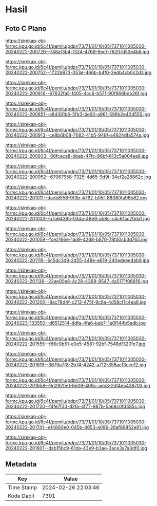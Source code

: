 # Hasil

## Foto C Plano

https://sirekap-obj-formc.kpu.go.id/6c4f/pemilu/pdpr/73/71/01/10/05/7371011005030-20240222-200726--748af3b4-f324-4769-9ec1-76207d53e4b8.jpg

https://sirekap-obj-formc.kpu.go.id/6c4f/pemilu/pdpr/73/71/01/10/05/7371011005030-20240222-200752--1722b873-053e-466b-b4f0-3edb4cb0c2d3.jpg

https://sirekap-obj-formc.kpu.go.id/6c4f/pemilu/pdpr/73/71/01/10/05/7371011005030-20240222-200816--67632fa5-f405-4cc6-b571-90f866bdb26f.jpg

https://sirekap-obj-formc.kpu.go.id/6c4f/pemilu/pdpr/73/71/01/10/05/7371011005030-20240222-200851--a8d381b6-5fb3-4e90-a961-596b2e40d555.jpg

https://sirekap-obj-formc.kpu.go.id/6c4f/pemilu/pdpr/73/71/01/10/05/7371011005030-20240222-200913--ce8b6b08-7682-41b5-948f-a4924dfa574a.jpg

https://sirekap-obj-formc.kpu.go.id/6c4f/pemilu/pdpr/73/71/01/10/05/7371011005030-20240222-200933--66fcaca8-bbab-47fc-96bf-613c5a004ea8.jpg

https://sirekap-obj-formc.kpu.go.id/6c4f/pemilu/pdpr/73/71/01/10/05/7371011005030-20240222-200952--67067958-7325-4d65-9d9f-34ef2a28862c.jpg

https://sirekap-obj-formc.kpu.go.id/6c4f/pemilu/pdpr/73/71/01/10/05/7371011005030-20240222-201011--daeb8f58-9f3b-4762-b05f-88080fa98b82.jpg

https://sirekap-obj-formc.kpu.go.id/6c4f/pemilu/pdpr/73/71/01/10/05/7371011005030-20240222-201033--b7a64385-03da-48e9-ab8c-c4c61ac20da1.jpg

https://sirekap-obj-formc.kpu.go.id/6c4f/pemilu/pdpr/73/71/01/10/05/7371011005030-20240222-201059--fce2166e-1ad9-42d8-b870-78f40cb3d765.jpg

https://sirekap-obj-formc.kpu.go.id/6c4f/pemilu/pdpr/73/71/01/10/05/7371011005030-20240222-201119--6c5dc3d9-2d55-448e-a619-240edeee4ab9.jpg

https://sirekap-obj-formc.kpu.go.id/6c4f/pemilu/pdpr/73/71/01/10/05/7371011005030-20240222-201136--22ae00e8-4c28-4369-9547-4a5171f06816.jpg

https://sirekap-obj-formc.kpu.go.id/6c4f/pemilu/pdpr/73/71/01/10/05/7371011005030-20240222-201200--8ac78d4f-c213-475f-9c6a-4d58cf1c4ea8.jpg

https://sirekap-obj-formc.kpu.go.id/6c4f/pemilu/pdpr/73/71/01/10/05/7371011005030-20240223-133550--d6512514-ddfa-4fa6-bab7-1e0f144b5edb.jpg

https://sirekap-obj-formc.kpu.go.id/6c4f/pemilu/pdpr/73/71/01/10/05/7371011005030-20240222-201555--f66c0b51-e0e5-4581-92bf-7548df320fe7.jpg

https://sirekap-obj-formc.kpu.go.id/6c4f/pemilu/pdpr/73/71/01/10/05/7371011005030-20240222-201619--3679a7f8-2b74-4242-a712-358aef3cce12.jpg

https://sirekap-obj-formc.kpu.go.id/6c4f/pemilu/pdpr/73/71/01/10/05/7371011005030-20240222-201658--9d292fe0-6e09-409c-aeb3-2df4e5438703.jpg

https://sirekap-obj-formc.kpu.go.id/6c4f/pemilu/pdpr/73/71/01/10/05/7371011005030-20240222-201720--f4fe7f33-d2fa-4f77-987b-5a68c0fd485c.jpg

https://sirekap-obj-formc.kpu.go.id/6c4f/pemilu/pdpr/73/71/01/10/05/7371011005030-20240222-201741--e14860e0-045b-4653-a099-28af86852e81.jpg

https://sirekap-obj-formc.kpu.go.id/6c4f/pemilu/pdpr/73/71/01/10/05/7371011005030-20240222-201801--dab15bc9-61da-43e9-b3ae-3ace3a7a3df0.jpg


## Metadata

| Key        | Value               |
| ---------- | ------------------- |
| Time Stamp | 2024-02-26 22:03:46 |
| Kode Dapil | 7301                |



